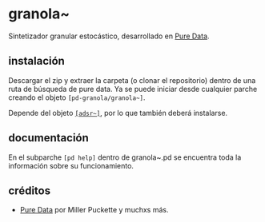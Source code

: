 # granola~
Sintetizador granular estocástico, desarrollado en [Pure Data](https://github.com/pure-data/pure-data).


## instalación
Descargar el zip y extraer la carpeta (o clonar el repositorio) dentro de una ruta de búsqueda de pure data. Ya se puede iniciar desde cualquier parche creando el objeto `[pd-granola/granola~]`.  
  
Depende del objeto [`[adsr~]`](https://github.com/teaecetyrannis/pd-adsr), por lo que también deberá instalarse.


## documentación
En el subparche `[pd help]` dentro de granola~.pd se encuentra toda la información sobre su funcionamiento.
	

## créditos
- [Pure Data](https://github.com/pure-data/pure-data) por Miller Puckette y muchxs más.
